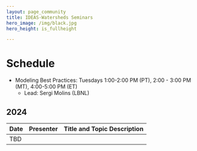 ```yaml
---
layout: page_community
title: IDEAS-Watersheds Seminars
hero_image: /img/black.jpg
hero_height: is_fullheight

---
```


# Schedule
* Modeling Best Practices: Tuesdays 1:00-2:00 PM (PT), 2:00 - 3:00 PM (MT), 4:00-5:00 PM (ET)
  - Lead:  Sergi Molins (LBNL)

## 2024

| Date      |   Presenter                            | Title and Topic Description                    |
|:----------|:---------------------------------------|:-----------------------------------------------|
| TBD| | |